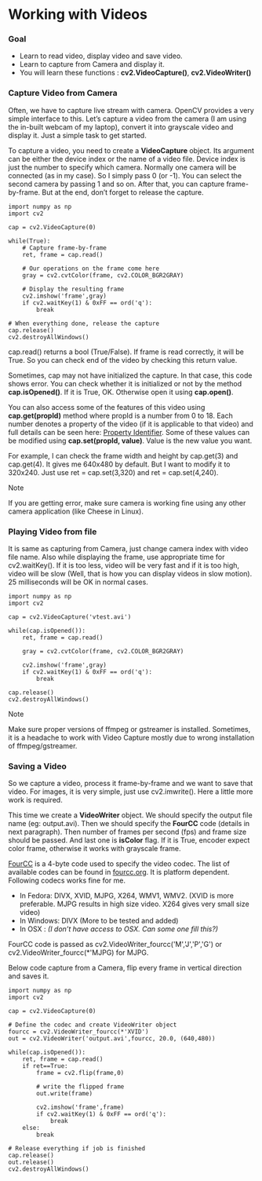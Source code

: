 # Working with Videos

### Goal

* Learn to read video, display video and save video.
* Learn to capture from Camera and display it.
* You will learn these functions : **cv2.VideoCapture\(\)**, **cv2.VideoWriter\(\)**

### Capture Video from Camera

Often, we have to capture live stream with camera. OpenCV provides a very simple interface to this. Let’s capture a video from the camera \(I am using the in-built webcam of my laptop\), convert it into grayscale video and display it. Just a simple task to get started.

To capture a video, you need to create a **VideoCapture** object. Its argument can be either the device index or the name of a video file. Device index is just the number to specify which camera. Normally one camera will be connected \(as in my case\). So I simply pass 0 \(or -1\). You can select the second camera by passing 1 and so on. After that, you can capture frame-by-frame. But at the end, don’t forget to release the capture.

```text
import numpy as np
import cv2

cap = cv2.VideoCapture(0)

while(True):
    # Capture frame-by-frame
    ret, frame = cap.read()

    # Our operations on the frame come here
    gray = cv2.cvtColor(frame, cv2.COLOR_BGR2GRAY)

    # Display the resulting frame
    cv2.imshow('frame',gray)
    if cv2.waitKey(1) & 0xFF == ord('q'):
        break

# When everything done, release the capture
cap.release()
cv2.destroyAllWindows()
```

cap.read\(\) returns a bool \(True/False\). If frame is read correctly, it will be True. So you can check end of the video by checking this return value.

Sometimes, cap may not have initialized the capture. In that case, this code shows error. You can check whether it is initialized or not by the method **cap.isOpened\(\)**. If it is True, OK. Otherwise open it using **cap.open\(\)**.

You can also access some of the features of this video using **cap.get\(propId\)** method where propId is a number from 0 to 18. Each number denotes a property of the video \(if it is applicable to that video\) and full details can be seen here: [Property Identifier](http://docs.opencv.org/modules/highgui/doc/reading_and_writing_video.html#videocapture-get). Some of these values can be modified using **cap.set\(propId, value\)**. Value is the new value you want.

For example, I can check the frame width and height by cap.get\(3\) and cap.get\(4\). It gives me 640x480 by default. But I want to modify it to 320x240. Just use ret = cap.set\(3,320\) and ret = cap.set\(4,240\).

Note 

If you are getting error, make sure camera is working fine using any other camera application \(like Cheese in Linux\).

### Playing Video from file

It is same as capturing from Camera, just change camera index with video file name. Also while displaying the frame, use appropriate time for cv2.waitKey\(\). If it is too less, video will be very fast and if it is too high, video will be slow \(Well, that is how you can display videos in slow motion\). 25 milliseconds will be OK in normal cases.

```text
import numpy as np
import cv2

cap = cv2.VideoCapture('vtest.avi')

while(cap.isOpened()):
    ret, frame = cap.read()

    gray = cv2.cvtColor(frame, cv2.COLOR_BGR2GRAY)

    cv2.imshow('frame',gray)
    if cv2.waitKey(1) & 0xFF == ord('q'):
        break

cap.release()
cv2.destroyAllWindows()
```

Note 

Make sure proper versions of ffmpeg or gstreamer is installed. Sometimes, it is a headache to work with Video Capture mostly due to wrong installation of ffmpeg/gstreamer.

### Saving a Video

So we capture a video, process it frame-by-frame and we want to save that video. For images, it is very simple, just use cv2.imwrite\(\). Here a little more work is required.

This time we create a **VideoWriter** object. We should specify the output file name \(eg: output.avi\). Then we should specify the **FourCC** code \(details in next paragraph\). Then number of frames per second \(fps\) and frame size should be passed. And last one is **isColor** flag. If it is True, encoder expect color frame, otherwise it works with grayscale frame.

[FourCC](http://en.wikipedia.org/wiki/FourCC) is a 4-byte code used to specify the video codec. The list of available codes can be found in [fourcc.org](http://www.fourcc.org/codecs.php). It is platform dependent. Following codecs works fine for me.

* In Fedora: DIVX, XVID, MJPG, X264, WMV1, WMV2. \(XVID is more preferable. MJPG results in high size video. X264 gives very small size video\)
* In Windows: DIVX \(More to be tested and added\)
* In OSX : _\(I don’t have access to OSX. Can some one fill this?\)_

FourCC code is passed as cv2.VideoWriter\_fourcc\('M','J','P','G'\) or cv2.VideoWriter\_fourcc\(\*'MJPG\) for MJPG.

Below code capture from a Camera, flip every frame in vertical direction and saves it.

```text
import numpy as np
import cv2

cap = cv2.VideoCapture(0)

# Define the codec and create VideoWriter object
fourcc = cv2.VideoWriter_fourcc(*'XVID')
out = cv2.VideoWriter('output.avi',fourcc, 20.0, (640,480))

while(cap.isOpened()):
    ret, frame = cap.read()
    if ret==True:
        frame = cv2.flip(frame,0)

        # write the flipped frame
        out.write(frame)

        cv2.imshow('frame',frame)
        if cv2.waitKey(1) & 0xFF == ord('q'):
            break
    else:
        break

# Release everything if job is finished
cap.release()
out.release()
cv2.destroyAllWindows()
```

